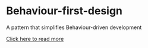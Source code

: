 # Behaviour-first-design
A pattern that simplifies Behaviour-driven development

[Click here to read more](https://github.com/ahmedragab/Behaviour-driven-design/wiki)
